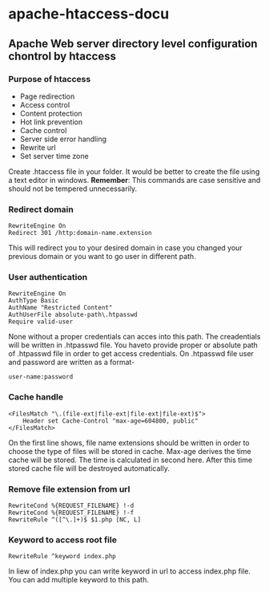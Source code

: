 # apache-htaccess-docu

## Apache Web server directory level configuration chontrol by htaccess

### Purpose of htaccess

* Page redirection
* Access control
* Content protection
* Hot link prevention
* Cache control
* Server side error handling
* Rewrite url
* Set server time zone

Create .htaccess file in your folder. It would be better to create the file using a text editor in windows.
**Remember**: This commands are case sensitive and should not be tempered unnecessarily.

### Redirect domain

	RewriteEngine On
	Redirect 301 /http:domain-name.extension

This will redirect you to your desired domain in case you changed your previous domain or you want to go user in different path.

### User authentication

	RewriteEngine On
	AuthType Basic
	AuthName "Restricted Content"
	AuthUserFile absolute-path\.htpasswd
	Require valid-user

None without a proper credentials can acces into this path. The creadentials will be written in .htpasswd file. You haveto provide proper or absolute path of .htpasswd file in order to get access credentials.
On .htpasswd file user and password are written as a format-

	user-name:password


### Cache handle

	<FilesMatch "\.(file-ext|file-ext|file-ext|file-ext)$">
		Header set Cache-Control "max-age=604800, public"
	</FilesMatch>

On the first line shows, file name extensions should be written in order to choose the type of files will be stored in cache. Max-age derives the time cache will be stored. The time is calculated in second here. After this time stored cache file will be destroyed automatically.

### Remove file extension from url

	RewriteCond %{REQUEST_FILENAME} !-d 
	RewriteCond %{REQUEST_FILENAME} !-f
	RewriteRule ^([^\.]+)$ $1.php [NC, L]

### Keyword to access root file

	RewriteRule ^keyword index.php

In liew of index.php you can write keyword in url to access index.php file. You can add multiple keyword to this path. 